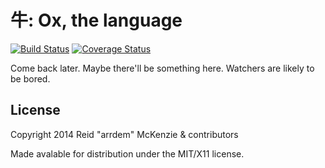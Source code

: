 # 牛: Ox, the language
[![Build Status](https://travis-ci.org/oxlang/oxlang.svg?branch=master)](https://travis-ci.org/oxlang/oxlang)
[![Coverage Status](https://coveralls.io/repos/oxlang/oxlang/badge.png?branch=master)](https://coveralls.io/r/oxlang/oxlang?branch=master)

Come back later. Maybe there'll be something here. Watchers are likely
to be bored.

## License

Copyright 2014 Reid "arrdem" McKenzie & contributors

Made avalable for distribution under the MIT/X11 license.
